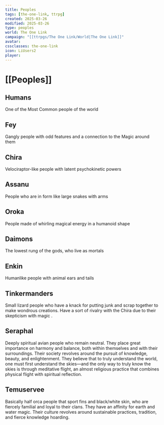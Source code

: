 ```yaml
---
title: Peoples
tags: [the-one-link, ttrpg]
created: 2025-03-26
modified: 2025-03-26
type: peoples
world: The One Link
campaign: "[[ttrpgs/The One Link/World|The One Link]]"
avatar: 
cssclasses: the-one-link
icon: LiUsers2
player: 
---
```


# [[Peoples]]

## Humans

One of the Most Common people of the world

## Fey

Gangly people with odd features and a connection to the Magic around them

## Chira

Velociraptor-like people with latent psychokinetic powers

## Assanu

People who are in form like large snakes with arms

## Oroka

People made of whirling magical energy in a humanoid shape

## Daimons

The lowest rung of the gods, who live as mortals

## Enkin

Humanlike people with animal ears and tails

## Tinkermanders

Small lizard people who have a knack for putting junk and scrap together to make wondrous creations. Have a sort of rivalry with the Chira due to their skepticism with magic .

## Seraphal

Deeply spiritual avian people who remain neutral. They place great importance on harmony and balance, both within themselves and with their surroundings. Their society revolves around the pursuit of knowledge, beauty, and enlightenment. They believe that to truly understand the world, one must first understand the skies—and the only way to truly know the skies is through meditative flight, an almost religious practice that combines physical flight with spiritual reflection.

## Temuservee

Basically half orca people that sport fins and black/white skin, who are fiercely familial and loyal to their clans. They have an affinity for earth and water magic. Their culture revolves around sustainable practices, tradition, and fierce knowledge hoarding.
